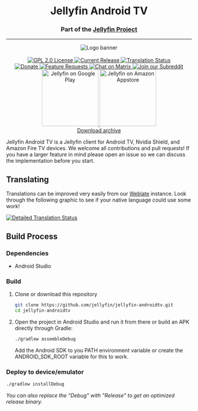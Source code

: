 <h1 align="center">Jellyfin Android TV</h1>
<h3 align="center">Part of the <a href="https://jellyfin.org">Jellyfin Project</a></h3>

---

<p align="center">
<img alt="Logo banner" src="https://raw.githubusercontent.com/jellyfin/jellyfin-ux/master/branding/SVG/banner-logo-solid.svg?sanitize=true"/>
<br/><br/>
<a href="https://github.com/jellyfin/jellyfin-androidtv">
<img alt="GPL 2.0 License" src="https://img.shields.io/github/license/jellyfin/jellyfin-androidtv.svg"/>
</a>
<a href="https://github.com/jellyfin/jellyfin-androidtv/releases">
<img alt="Current Release" src="https://img.shields.io/github/release/jellyfin/jellyfin-androidtv.svg"/>
</a>
<a href="https://translate.jellyfin.org/projects/jellyfin-android/jellyfin-androidtv/">
<img alt="Translation Status" src="https://translate.jellyfin.org/widgets/jellyfin-android/-/jellyfin-androidtv/svg-badge.svg"/>
</a>
<br/>
<a href="https://opencollective.com/jellyfin">
<img alt="Donate" src="https://img.shields.io/opencollective/all/jellyfin.svg?label=backers"/>
</a>
<a href="https://features.jellyfin.org">
<img alt="Feature Requests" src="https://img.shields.io/badge/fider-vote%20on%20features-success.svg"/>
</a>
<a href="https://matrix.to/#/+jellyfin:matrix.org">
<img alt="Chat on Matrix" src="https://img.shields.io/matrix/jellyfin:matrix.org.svg?logo=matrix"/>
</a>
<a href="https://www.reddit.com/r/jellyfin">
<img alt="Join our Subreddit" src="https://img.shields.io/badge/reddit-r%2Fjellyfin-%23FF5700.svg"/>
</a>
<br/>
<a href="https://play.google.com/store/apps/details?id=org.jellyfin.androidtv">
<img width="153" alt="Jellyfin on Google Play" src="https://jellyfin.org/images/store-icons/google-play.png"/>
</a>
<a href="https://www.amazon.com/gp/aw/d/B07TX7Z725">
<img width="153" alt="Jellyfin on Amazon Appstore" src="https://jellyfin.org/images/store-icons/amazon.png"/>
</a>
<br/>
<a href="https://repo.jellyfin.org/releases/client/androidtv/">Download archive</a>
</p>

Jellyfin Android TV is a Jellyfin client for Android TV, Nvidia Shield, and Amazon Fire TV devices.
We welcome all contributions and pull requests! If you have a larger feature in mind please open an
issue so we can discuss the implementation before you start. 

## Translating

Translations can be improved very easily from our
[Weblate](https://translate.jellyfin.org/projects/jellyfin-android/jellyfin-androidtv) instance.
Look through the following graphic to see if your native language could use some work!

<a href="https://translate.jellyfin.org/engage/jellyfin-android/">
<img alt="Detailed Translation Status" src="https://translate.jellyfin.org/widgets/jellyfin-android/-/jellyfin-androidtv/multi-auto.svg"/>
</a>

## Build Process

### Dependencies

- Android Studio

### Build

1. Clone or download this repository

   ```sh
   git clone https://github.com/jellyfin/jellyfin-androidtv.git
   cd jellyfin-androidtv
   ```

2. Open the project in Android Studio and run it from there or build an APK directly through Gradle:

   ```sh
   ./gradlew assembleDebug
   ```
   
   Add the Android SDK to you PATH environment variable or create the ANDROID_SDK_ROOT variable for
   this to work.

### Deploy to device/emulator

   ```sh
   ./gradlew installDebug
   ```

*You can also replace the "Debug" with "Release" to get an optimized release binary.*
